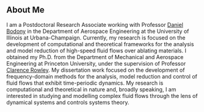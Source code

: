 ## About Me

I am a Postdoctoral Research Associate working with Professor [Daniel Bodony](http://acoustics.ae.illinois.edu/) in the Department of Aerospace Engineering at the University of Illinois at Urbana-Champaign.
Currently, my research is focused on the development of computational and theoretical frameworks for the analysis and model reduction of high-speed fluid flows over ablating materials.
I obtained my Ph.D. from the Department of Mechanical and Aerospace Engineering at Princeton University, under the supervision of Professor [Clarence Rowley](https://cwrowley.princeton.edu/).
My dissertation work focused on the development of frequency-domain methods for the analysis, model reduction and control of fluid flows that exhibit time-periodic dynamics.
My research is computational and theoretical in nature and, broadly speaking, I am interested in studying and modelling complex fluid flows through the lens of dynamical systems and controls systems theory.





